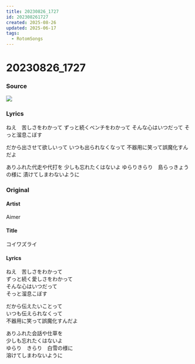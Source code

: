 ```yaml
---
title: 20230826_1727
id: 202308261727
created: 2025-08-26
updated: 2025-06-17
tags:
  - RotomSongs
---
```

# 20230826_1727

### Source

![](https://x.com/Starlystrongest/status/1695352302998311217)

### Lyrics

ねえ　苦しさをわかって
ずっと続くベンチをわかって
そんな心はいつだって
そっと溜息こぼす

だから出させて欲しいって
いつも出られなくなって
不器用に笑って誤魔化すんだよ

ありふれた代走や代打を
少しも忘れたくはないよ
ゆらりきらり　島らっきょうの様に
漬けてしまわないように

### Original

#### Artist

Aimer

#### Title

コイワズライ

#### Lyrics

ねえ　苦しさをわかって  
ずっと続く愛しさをわかって  
そんな心はいつだって  
そっと溜息こぼす  
  
だから伝えたいことって  
いつも伝えられなくって  
不器用に笑って誤魔化すんだよ  
  
ありふれた会話や仕草を  
少しも忘れたくはないよ  
ゆらり　きらり　白雪の様に  
溶けてしまわないように  


